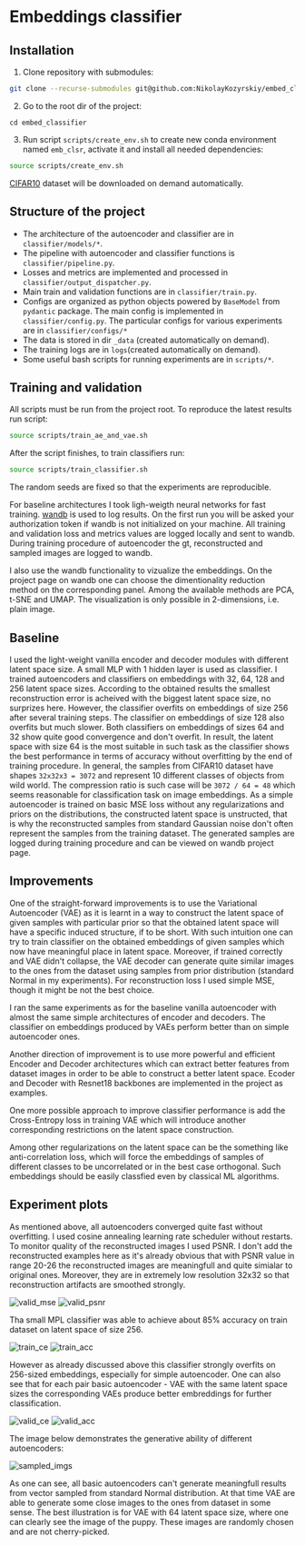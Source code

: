 # Embeddings classifier

## Installation
1. Clone repository with submodules:
```bash
git clone --recurse-submodules git@github.com:NikolayKozyrskiy/embed_classifier
```
2. Go to the root dir of the project:
```shell
cd embed_classifier
```
3. Run script `scripts/create_env.sh` to create new conda environment named `emb_clsr`, activate it and install all needed dependencies:
```bash
source scripts/create_env.sh
```

[CIFAR10](https://www.cs.toronto.edu/~kriz/cifar.html) dataset will be downloaded on demand automatically.

## Structure of the project
* The architecture of the autoencoder and classifier are in `classifier/models/*`.
* The pipeline with autoencoder and classifier functions is `classifier/pipeline.py`.
* Losses and metrics are implemented and processed in `classifier/output_dispatcher.py`.
* Main train and validation functions are in `classifier/train.py`.
* Configs are organized as python objects powered by `BaseModel` from `pydantic` package. The main config is implemented in `classifier/config.py`. The particular configs for various experiments are in `classifier/configs/*`
* The data is stored in dir `_data` (created automatically on demand).
* The training logs are in `logs`(created automatically on demand).
* Some useful bash scripts for running experiments are in `scripts/*`.

## Training and validation
All scripts must be run from the project root.
To reproduce the latest results run script:
```bash
source scripts/train_ae_and_vae.sh
```
After the script finishes, to train classifiers run:
```bash
source scripts/train_classifier.sh
```


The random seeds are fixed so that the experiments are reproducible. 

For baseline architectures I took ligh-weigth neural networks for fast training.
[wandb](https://wandb.ai) is used to log results. On the first run you will be asked your authorization token if wandb is not initialized on your machine.
All training and validation loss and metrics values are logged locally and sent to wandb. During training procedure of autoencoder the gt, reconstructed and sampled images are logged to wandb. 

I also use the wandb functionality to vizualize the embeddings. On the project page on wandb one can choose the dimentionality reduction method on the corresponding panel. Among the available methods are PCA, t-SNE and UMAP. The visualization is only possible in 2-dimensions, i.e. plain image. 


## Baseline
I used the light-weight vanilla encoder and decoder modules with different latent space size. A small MLP with 1 hidden layer is used as classifier. I trained autoencoders and classifiers on embeddings with 32, 64, 128 and 256 latent space sizes. According to the obtained results the smallest reconstruction error is acheived with the biggest latent space size, no surprizes here. However, the classifier overfits on embeddings of size 256 after several training steps. The classifier on embeddings of size 128 also overfits but much slower. Both classifiers on embeddings of sizes 64 and 32 show quite good convergence and don't overfit. In result, the latent space with size 64 is the most suitable in such task as the classifier shows the best performance in terms of accuracy without overfitting by the end of training procedure. In general, the samples from CIFAR10 dataset have shapes `32x32x3 = 3072` and represent 10 different classes of objects from wild world. The compression ratio is such case will be `3072 / 64 = 48` which seems reasonable for classification task on image embeddings. As a simple autoencoder is trained on basic MSE loss without any regularizations and priors on the distributions, the constructed latent space is unstructed, that is why the reconstructed samples from standard Gaussian noise don't often represent the samples from the training dataset. The generated samples are logged during training procedure and can be viewed on wandb project page.

## Improvements
One of the straight-forward improvements is to use the Variational Autoencoder (VAE) as it is learnt in a way to construct the latent space of given samples with particular prior so that the obtained latent space will have a specific induced structure, if to be short. With such intuition one can try to train classifier on the obtained embeddings of given samples which now have meaningful place in latent space. Moreover, if trained correctly and VAE didn't collapse, the VAE decoder can generate quite similar images to the ones from the dataset using samples from prior distribution (standard Normal in my experiments). For reconstruction loss I used simple MSE, though it might be not the best choice.

I ran the same experiments as for the baseline vanilla autoencoder with almost the same simple architectures of encoder and decoders. The classifier on embeddings produced by VAEs perform better than on simple autoencoder ones. 

Another direction of improvement is to use more powerful and efficient Encoder and Decoder architectures which can extract better features from dataset images in order to be able to construct a better latent space. Ecoder and Decoder with Resnet18 backbones are implemented in the project as examples.

One more possible approach to improve classifier performance is add the Cross-Entropy loss in training VAE which will introduce another corresponding restrictions on the latent space construction.

Among other regularizations on the latent space can be the something like anti-correlation loss, which will force the embeddings of samples of different classes to be uncorrelated or in the best case orthogonal. Such embeddings should be easily classfied even by classical ML algorithms.

## Experiment plots

As mentioned above, all autoencoders converged quite fast without overfitting. I used cosine annealing learning rate scheduler without restarts. To monitor quality of the reconstructed images I used PSNR. I don't add the reconstructed examples here as it's already obvious that with PSNR value in range 20-26 the reconstructed images are meaningfull and quite simialar to original ones. Moreover, they are in extremely low resolution 32x32 so that reconstruction artifacts are smoothed strongly.

![valid_mse](resources/valid_mse.png)
![valid_psnr](resources/valid_psnr.png)

Tha small MPL classifier was able to achieve about 85% accuracy on train dataset on latent space of size 256.

![train_ce](resources/train_ce.png)
![train_acc](resources/train_acc.png)

However as already discussed above this classifier strongly overfits on 256-sized embeddings, especially for simple autoencoder. One can also see that for each pair basic autoencoder - VAE with the same latent space sizes the corresponding VAEs produce better embreddings for further classification.

![valid_ce](resources/valid_ce.png)
![valid_acc](resources/valid_acc.png)

The image below demonstrates the generative ability of different autoencoders:

![sampled_imgs](resources/sampled_imgs.png)

As one can see, all basic autoencoders can't generate meaningfull results from vector sampled from standard Normal distribution. At that time VAE are able to generate some close images to the ones from dataset in some sense. The best illustration is for VAE with 64 latent space size, where one can clearly see the image of the puppy. These images are randomly chosen and are not cherry-picked.